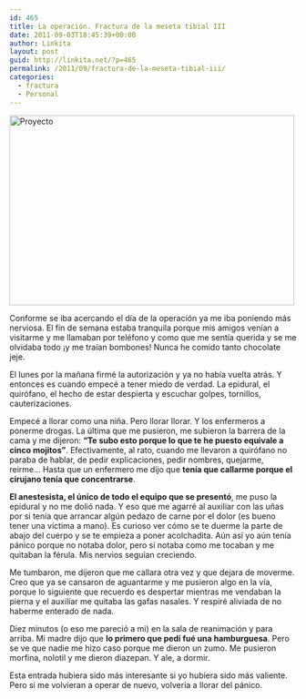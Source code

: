 ```yaml
---
id: 465
title: La operación. Fractura de la meseta tibial III
date: 2011-09-03T18:45:39+00:00
author: Linkita
layout: post
guid: http://linkita.net/?p=465
permalink: /2011/09/fractura-de-la-meseta-tibial-iii/
categories:
  - fractura
  - Personal
---
```

[<img src="http://farm7.static.flickr.com/6191/6098851091_06065d6f29.jpg" alt="Proyecto" width="500" height="334" />](http://www.flickr.com/photos/linkita/6098851091/ "Proyecto by Linkita, on Flickr")

Conforme se iba acercando el día de la operación ya me iba poniendo más nerviosa. El fin de semana estaba tranquila porque mis amigos venían a visitarme y me llamaban por teléfono y como que me sentía querida y se me olvidaba todo ¡y me traían bombones! Nunca he comido tanto chocolate jeje.

El lunes por la mañana firmé la autorización y ya no había vuelta atrás. Y entonces es cuando empecé a tener miedo de verdad. La epidural, el quirófano, el hecho de estar despierta y escuchar golpes, tornillos, cauterizaciones.

Empecé a llorar como una niña. Pero llorar llorar. Y los enfermeros a ponerme drogas. La última que me pusieron, me subieron la barrera de la cama y me dijeron: **&#8220;Te subo esto porque lo que te he puesto equivale a cinco mojitos&#8221;**. Efectivamente, al rato, cuando me llevaron a quirófano no paraba de hablar, de pedir explicaciones, pedir nombres, quejarme, reirme&#8230; Hasta que un enfermero me dijo que **tenía que callarme porque el cirujano tenía que concentrarse**.

**El anestesista, el único de todo el equipo que se presentó**, me puso la epidural y no me dolió nada. Y eso que me agarré al auxiliar con las uñas por si tenía que arrancar algún pedazo de carne por el dolor (es bueno tener una víctima a mano). Es curioso ver cómo se te duerme la parte de abajo del cuerpo y se te empieza a poner acolchadita. Aún así yo aún tenía pánico porque no notaba dolor, pero sí notaba como me tocaban y me quitaban la férula. Mis nervios seguían creciendo.

Me tumbaron, me dijeron que me callara otra vez y que dejara de moverme. Creo que ya se cansaron de aguantarme y me pusieron algo en la vía, porque lo siguiente que recuerdo es despertar mientras me vendaban la pierna y el auxiliar me quitaba las gafas nasales. Y respiré aliviada de no haberme enterado de nada.

Diez minutos (o eso me pareció a mi) en la sala de reanimación y para arriba. Mi madre dijo que **lo primero que pedí fué una hamburguesa**. Pero se ve que nadie me hizo caso porque me dieron un zumo. Me pusieron morfina, nolotil y me dieron diazepan. Y ale, a dormir.

Esta entrada hubiera sido más interesante si yo hubiera sido más valiente. Pero si me volvieran a operar de nuevo, volvería a llorar del pánico.